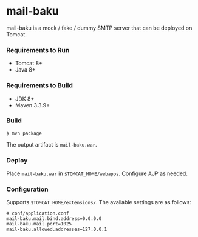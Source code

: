 # mail-baku

mail-baku is a mock / fake / dummy SMTP server that can be deployed on Tomcat.

### Requirements to Run

* Tomcat 8+
* Java 8+

### Requirements to Build

* JDK 8+
* Maven 3.3.9+

### Build

```
$ mvn package
```
The output artifact is `mail-baku.war`.

### Deploy

Place `mail-baku.war` in `$TOMCAT_HOME/webapps`.
Configure AJP as needed.

### Configuration

Supports `$TOMCAT_HOME/extensions/`. The available settings are as follows:
```
# conf/application.conf
mail-baku.mail.bind.address=0.0.0.0
mail-baku.mail.port=1025
mail-baku.allowed.addresses=127.0.0.1
```


